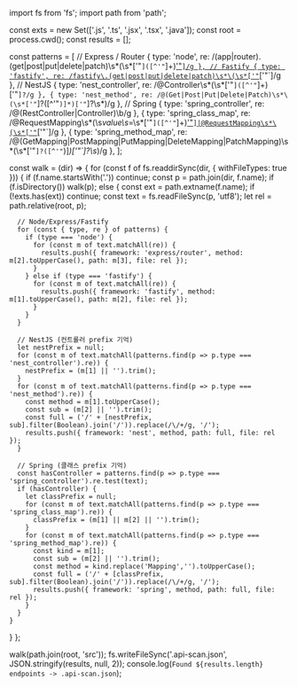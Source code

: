 import fs from 'fs';
import path from 'path';

const exts = new Set(['.js', '.ts', '.jsx', '.tsx', '.java']);
const root = process.cwd();
const results = [];

const patterns = [
  // Express / Router
  { type: 'node', re: /(app|router)\.(get|post|put|delete|patch)\s*\(\s*['"`]([^'"`]+)['"`]/g },
  // Fastify
  { type: 'fastify', re: /fastify\.(get|post|put|delete|patch)\s*\(\s*['"`]([^'"`]+)['"`]/g },
  // NestJS
  { type: 'nest_controller', re: /@Controller\s*\(\s*['"`]([^'"`]+)['"`]?/g },
  { type: 'nest_method', re: /@(Get|Post|Put|Delete|Patch)\s*\(\s*['"`]?([^'"`)]*)['"`]?\s*\)/g },
  // Spring
  { type: 'spring_controller', re: /@(RestController|Controller)\b/g },
  { type: 'spring_class_map', re: /@RequestMapping\s*\(\s*value\s*=\s*['"`]([^'"`]+)['"`]|@RequestMapping\s*\(\s*['"`]([^'"`]+)['"`]/g },
  { type: 'spring_method_map', re: /@(GetMapping|PostMapping|PutMapping|DeleteMapping|PatchMapping)\s*\(\s*['"`]?([^'"`)]*)['"`]?\s*\)/g },
];

const walk = (dir) => {
  for (const f of fs.readdirSync(dir, { withFileTypes: true })) {
    if (f.name.startsWith('.')) continue;
    const p = path.join(dir, f.name);
    if (f.isDirectory()) walk(p);
    else {
      const ext = path.extname(f.name);
      if (!exts.has(ext)) continue;
      const text = fs.readFileSync(p, 'utf8');
      let rel = path.relative(root, p);

      // Node/Express/Fastify
      for (const { type, re } of patterns) {
        if (type === 'node') {
          for (const m of text.matchAll(re)) {
            results.push({ framework: 'express/router', method: m[2].toUpperCase(), path: m[3], file: rel });
          }
        } else if (type === 'fastify') {
          for (const m of text.matchAll(re)) {
            results.push({ framework: 'fastify', method: m[1].toUpperCase(), path: m[2], file: rel });
          }
        }
      }

      // NestJS (컨트롤러 prefix 기억)
      let nestPrefix = null;
      for (const m of text.matchAll(patterns.find(p => p.type === 'nest_controller').re)) {
        nestPrefix = (m[1] || '').trim();
      }
      for (const m of text.matchAll(patterns.find(p => p.type === 'nest_method').re)) {
        const method = m[1].toUpperCase();
        const sub = (m[2] || '').trim();
        const full = ('/' + [nestPrefix, sub].filter(Boolean).join('/')).replace(/\/+/g, '/');
        results.push({ framework: 'nest', method, path: full, file: rel });
      }

      // Spring (클래스 prefix 기억)
      const hasController = patterns.find(p => p.type === 'spring_controller').re.test(text);
      if (hasController) {
        let classPrefix = null;
        for (const m of text.matchAll(patterns.find(p => p.type === 'spring_class_map').re)) {
          classPrefix = (m[1] || m[2] || '').trim();
        }
        for (const m of text.matchAll(patterns.find(p => p.type === 'spring_method_map').re)) {
          const kind = m[1];
          const sub = (m[2] || '').trim();
          const method = kind.replace('Mapping','').toUpperCase();
          const full = ('/' + [classPrefix, sub].filter(Boolean).join('/')).replace(/\/+/g, '/');
          results.push({ framework: 'spring', method, path: full, file: rel });
        }
      }
    }
  }
};

walk(path.join(root, 'src'));
fs.writeFileSync('.api-scan.json', JSON.stringify(results, null, 2));
console.log(`Found ${results.length} endpoints -> .api-scan.json`);